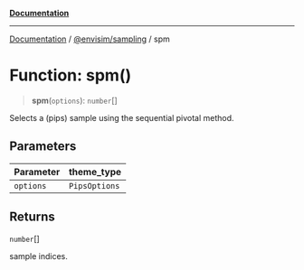 [**Documentation**](../../../README.md)

---

[Documentation](../../../README.md) / [@envisim/sampling](../README.md) / spm

# Function: spm()

> **spm**(`options`): `number`[]

Selects a (pips) sample using the sequential pivotal method.

## Parameters

| Parameter | theme_type    |
| --------- | ------------- |
| `options` | `PipsOptions` |

## Returns

`number`[]

sample indices.
